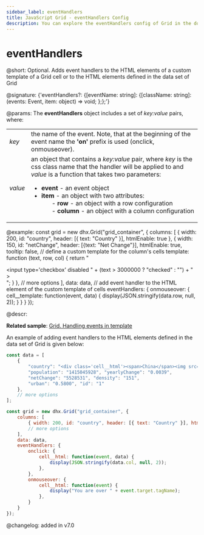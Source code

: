 ```yaml
---
sidebar_label: eventHandlers
title: JavaScript Grid - eventHandlers Config 
description: You can explore the eventHandlers config of Grid in the documentation of the DHTMLX JavaScript UI library. Browse developer guides and API reference, try out code examples and live demos, and download a free 30-day evaluation version of DHTMLX Suite.
---
```


# eventHandlers

@short: Optional. Adds event handlers to the HTML elements of a custom template of a Grid cell or to the HTML elements defined in the data set of Grid

@signature: {'eventHandlers?: {[eventName: string]: {[className: string]: (events: Event, item: object) => void; };};'}

@params:
The **eventHandlers** object includes a set of *key:value* pairs, where:

<table>
	<tbody>
        <tr>
			<td><i>key</i></td>
			<td> the name of the event. Note, that at the beginning of the event name the <b>'on'</b> prefix is used (onclick, onmouseover).</td>
		</tr>
        <tr>
			<td><i>value</i></td>
			<td>an object that contains a <i>key:value</i> pair, where <i>key</i> is the css class name that the handler will be applied to and <i>value</i> is a function that takes two parameters:
            <ul>
                <li><b>event</b> - an event object</li>
                <li><b>item</b> - an object with two attributes:
                <ol>- <b>row</b> - an object with a row configuration</ol>
                <ol>- <b>column</b> - an object with a column configuration</ol></li>
            </ul></td>
		</tr>
    </tbody>
</table>

@example:
const grid = new dhx.Grid("grid_container", {
	columns: [
		{ width: 200, id: "country", header: [{ text: "Country" }], htmlEnable: true },
		{ width: 150, id: "netChange", header: [{text: "Net Change"}],
			htmlEnable: true,
			tooltip: false,
			// define a custom template for the column's cells
			template: function (text, row, col) {
				return "<div class='cell__template'><input type='checkbox'
                    disabled " + (text > 3000000 ? "checked" : "") + " ></div>";
			} 
		},
        // more options
    ],
	data: data,
	// add event handler to the HTML element of the custom template of cells
	eventHandlers: { 
		onmouseover: { 
			cell__template: function(event, data) {
				display(JSON.stringify(data.row, null, 2)); 
			}
	    } 
    } 
});

@descr:
	
**Related sample**: [Grid. Handling events in template](https://snippet.dhtmlx.com/zcv5drxc)

An example of adding event handlers to the HTML elements defined in the data set of Grid is given below:

~~~js {3,13,17-28}
const data = [
	{
		"country": "<div class='cell__html'><span>China</span><img src='../flags/cn.svg'></div>",
		"population": "1415045928", "yearlyChange": "0.0039",
		"netChange": "5528531", "density": "151",
		"urban": "0.5800", "id": "1"
	},
    // more options
];

const grid = new dhx.Grid("grid_container", {
	columns: [
        { width: 200, id: "country", header: [{ text: "Country" }], htmlEnable: true },
        // more options
    ],
	data: data,
    eventHandlers: { 
		onclick: { 
			cell__html: function(event, data) {
				display(JSON.stringify(data.col, null, 2));
			},
		},
		onmouseover: {
			cell__html: function(event) {
				display("You are over " + event.target.tagName);
			},
		}
	}
});
~~~

@changelog: added in v7.0

[comment]: # (@related: grid/initialization.md#initialize-grid grid/configuration.md#event-handlers-for-html-content grid/customization.md#adding-template-to-cells)
 
